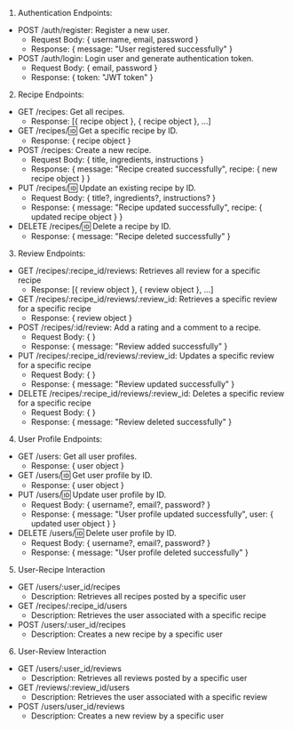 1. Authentication Endpoints:
- POST /auth/register: Register a new user.
    - Request Body: { username, email, password }
    - Response: { message: "User registered successfully" }
- POST /auth/login: Login user and generate authentication token.
    - Request Body: { email, password }
    - Response: { token: "JWT token" }
2. Recipe Endpoints:
- GET /recipes: Get all recipes.
    - Response: [{ recipe object }, { recipe object }, ...]
- GET /recipes/:id: Get a specific recipe by ID.
    - Response: { recipe object }
- POST /recipes: Create a new recipe.
    - Request Body: { title, ingredients, instructions }
    - Response: { message: "Recipe created successfully", recipe: { new recipe object } }
- PUT /recipes/:id: Update an existing recipe by ID.
    - Request Body: { title?, ingredients?, instructions? }
    - Response: { message: "Recipe updated successfully", recipe: { updated recipe object } }
- DELETE /recipes/:id: Delete a recipe by ID.
    - Response: { message: "Recipe deleted successfully" }
3. Review Endpoints:
- GET /recipes/:recipe_id/reviews: Retrieves all review for a specific recipe
    - Response: [{ review object }, { review object }, ...]
- GET /recipes/:recipe_id/reviews/:review_id: Retrieves a specific review for a specific recipe
    - Response: { review object }
- POST /recipes/:id/review: Add a rating and a comment to a recipe.
    - Request Body: {  }
    - Response: { message: "Review added successfully" }
- PUT /recipes/:recipe_id/reviews/:review_id: Updates a specific review for a specific recipe
    - Request Body: {  }
    - Response: { message: "Review updated successfully" }
- DELETE /recipes/:recipe_id/reviews/:review_id: Deletes a specific review for a specific recipe
    - Request Body: {  }
    - Response: { message: "Review deleted successfully" }
4. User Profile Endpoints:
- GET /users: Get all user profiles.
    - Response: { user object }
- GET /users/:id: Get user profile by ID.
    - Response: { user object }
- PUT /users/:id: Update user profile by ID.
    - Request Body: { username?, email?, password? }
    - Response: { message: "User profile updated successfully", user: { updated user object } }
- DELETE /users/:id: Delete user profile by ID.
    - Request Body: { username?, email?, password? }
    - Response: { message: "User profile deleted successfully" }
5. User-Recipe Interaction
- GET /users/:user_id/recipes
    - Description: Retrieves all recipes posted by a specific user
- GET /recipes/:recipe_id/users
    - Description: Retrieves the user associated with a specific recipe
- POST /users/:user_id/recipes
    - Description: Creates a new recipe by a specific user
6. User-Review Interaction
- GET /users/:user_id/reviews
    - Description: Retrieves all reviews posted by a specific user
- GET /reviews/:review_id/users
    - Description: Retrieves the user associated with a specific review
- POST /users/user_id/reviews
    - Description: Creates a new review by a specific user
